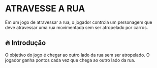 # ATRAVESSE A RUA
Em um jogo de atravessar a rua, o jogador controla um personagem que deve atravessar uma rua movimentada sem ser atropelado por carros.

## 🔥 Introdução 
O objetivo do jogo é chegar ao outro lado da rua sem ser atropelado. O jogador ganha pontos cada vez que chega ao outro lado da rua.
